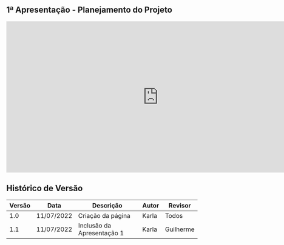 ## 1ª Apresentação - Planejamento do Projeto

<iframe width="800" height="400" src="https://www.youtube.com/embed/mlulZe2PQlU" title="YouTube video player" frameborder="0" allow="accelerometer; autoplay; clipboard-write; encrypted-media; gyroscope; picture-in-picture" allowfullscreen></iframe>

## Histórico de Versão
| Versão | Data | Descrição | Autor | Revisor |
|--------|------|-----------|-------|---------|
| 1.0    | 11/07/2022 | Criação da página | Karla | Todos |
| 1.1    | 11/07/2022 | Inclusão da Apresentação 1 | Karla | Guilherme |
